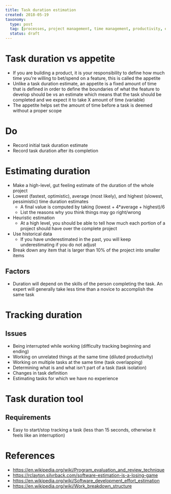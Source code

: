 ```yaml
---
title: Task duration estimation
created: 2018-05-19
taxonomy:
  type: post
  tag: [processes, project management, time management, productivity, estimation]
  status: draft
---
```


# Task duration vs appetite
* If you are building a product, it is your responsibility to define how much time you're willing to bet/spend on a feature, this is called the appetite
* Unlike a task duration estimate, an appetite is a fixed amount of time that is defined in order to define the boundaries of what the feature to develop should be vs an estimate which means that the task should be completed and we expect it to take X amount of time (variable)
* The appetite helps set the amount of time before a task is deemed without a proper scope

# Do
* Record initial task duration estimate
* Record task duration after its completion

# Estimating duration
* Make a high-level, gut feeling estimate of the duration of the whole project
* Lowest (fastest, optimistic), average (most likely), and highest (slowest, pessimistic) time duration estimates
	* A final value is computed by taking (lowest + 4*average + highest)/6
	* List the reasons why you think things may go right/wrong
* Heuristic estimation
	* At a high level, you should be able to tell how much each portion of a project should have over the complete project
* Use historical data
	* If you have underestimated in the past, you will keep underestimating if you do not adjust
* Break down any item that is larger than 10% of the project into smaller items

## Factors
* Duration will depend on the skills of the person completing the task. An expert will generally take less time than a novice to accomplish the same task

# Tracking duration

## Issues
* Being interrupted while working (difficulty tracking beginning and ending)
* Working on unrelated things at the same time (diluted productivity)
* Working on multiple tasks at the same time (task overlapping)
* Determining what is and what isn't part of a task (task isolation)
* Changes in task definition
* Estimating tasks for which we have no experience

# Task duration tool
## Requirements
* Easy to start/stop tracking a task (less than 15 seconds, otherwise it feels like an interruption)

# References
* https://en.wikipedia.org/wiki/Program_evaluation_and_review_technique
* https://rclayton.silvrback.com/software-estimation-is-a-losing-game
* https://en.wikipedia.org/wiki/Software_development_effort_estimation
* https://en.wikipedia.org/wiki/Work_breakdown_structure
